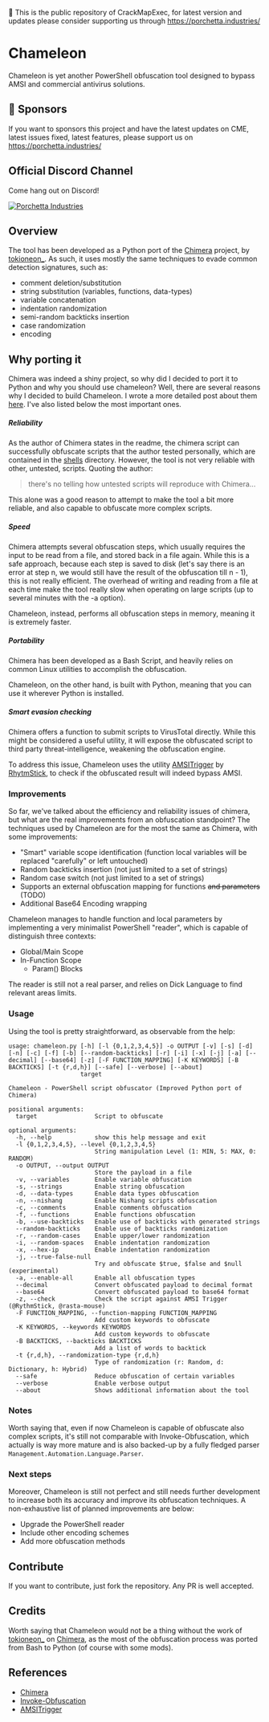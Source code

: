 :triangular_flag_on_post: This is the public repository of CrackMapExec, for latest version and updates please consider supporting us through https://porchetta.industries/

# Chameleon

Chameleon is yet another PowerShell obfuscation tool designed to bypass AMSI and commercial antivirus solutions. 

## :triangular_flag_on_post: Sponsors

If you want to sponsors this project and have the latest updates on CME, latest issues fixed, latest features, please support us on https://porchetta.industries/

## Official Discord Channel

Come hang out on Discord!

[![Porchetta Industries](https://discordapp.com/api/guilds/736724457258745996/widget.png?style=banner3)](https://discord.gg/ycGXUxy)

## Overview

The tool has been developed as a Python port of the [Chimera][1] project, by [tokioneon_][2]. As such, it uses 
mostly the same techniques to evade common detection signatures, such as:

* comment deletion/substitution
* string substitution (variables, functions, data-types)
* variable concatenation
* indentation randomization
* semi-random backticks insertion
* case randomization
* encoding 

## Why porting it

Chimera was indeed a shiny project, so why did I decided to port it to Python and why you should use chameleon?
Well, there are several reasons why I decided to build Chameleon. I wrote a more detailed post about them [here][7]. 
I've also listed below the most important ones. 

##### Reliability

As the author of Chimera states in the readme, the chimera script can successfully obfuscate scripts that the author
tested personally, which are contained in the [shells][3] directory. However, the tool is not very reliable with other, 
untested, scripts. Quoting the author:

> there's no telling how untested scripts will reproduce with Chimera... 

This alone was a good reason to attempt to make the tool a bit more reliable, and also capable to obfuscate 
more complex scripts.

##### Speed

Chimera attempts several obfuscation steps, which usually requires the input to be read from a file, and stored back 
in a file again. While this is a safe approach, because each step is saved to disk (let's say there is an error at step 
n, we would still have the result of the obfuscation till n - 1), this is not really efficient. The overhead of writing 
and reading from a file at each time make the tool really slow when operating on large scripts (up to several minutes 
with the -a option). 

Chameleon, instead, performs all obfuscation steps in memory, meaning it is extremely faster.

##### Portability

Chimera has been developed as a Bash Script, and heavily relies on common Linux utilities to accomplish the obfuscation.

Chameleon, on the other hand, is built with Python, meaning that you can use it wherever Python is installed.

##### Smart evasion checking

Chimera offers a function to submit scripts to VirusTotal directly. While this might be considered a useful utility, 
it will expose the obfuscated script to third party threat-intelligence, weakening the obfuscation engine. 

To address this issue, Chameleon uses the utility [AMSITrigger][4] by [RhytmStick][5], to check if the obfuscated result will indeed 
bypass AMSI.

### Improvements

So far, we've talked about the efficiency and reliability issues of chimera, but what are the real improvements 
from an obfuscation standpoint? The techniques used by Chameleon are for the most the same as Chimera, with some improvements:

* "Smart" variable scope identification (function local variables will be replaced "carefully" or left untouched)
* Random backticks insertion (not just limited to a set of strings)
* Random case switch (not just limited to a set of strings)
* Supports an external obfuscation mapping for functions ~~and parameters~~ (TODO)
* Additional Base64 Encoding wrapping

Chameleon manages to handle function and local parameters by implementing a very minimalist PowerShell "reader", which is
capable of distinguish three contexts: 

* Global/Main Scope
* In-Function Scope
    * Param() Blocks

The reader is still not a real parser, and relies on Dick Language to find relevant areas limits.

### Usage

Using the tool is pretty straightforward, as observable from the help:

```
usage: chameleon.py [-h] [-l {0,1,2,3,4,5}] -o OUTPUT [-v] [-s] [-d] [-n] [-c] [-f] [-b] [--random-backticks] [-r] [-i] [-x] [-j] [-a] [--decimal] [--base64] [-z] [-F FUNCTION_MAPPING] [-K KEYWORDS] [-B BACKTICKS] [-t {r,d,h}] [--safe] [--verbose] [--about]
                    target

Chameleon - PowerShell script obfuscator (Improved Python port of Chimera)

positional arguments:
  target                Script to obfuscate

optional arguments:
  -h, --help            show this help message and exit
  -l {0,1,2,3,4,5}, --level {0,1,2,3,4,5}
                        String manipulation Level (1: MIN, 5: MAX, 0: RANDOM)
  -o OUTPUT, --output OUTPUT
                        Store the payload in a file
  -v, --variables       Enable variable obfuscation
  -s, --strings         Enable string obfuscation
  -d, --data-types      Enable data types obfuscation
  -n, --nishang         Enable Nishang scripts obfuscation
  -c, --comments        Enable comments obfuscation
  -f, --functions       Enable functions obfuscation
  -b, --use-backticks   Enable use of backticks with generated strings
  --random-backticks    Enable use of backticks randomization
  -r, --random-cases    Enable upper/lower randomization
  -i, --random-spaces   Enable indentation randomization
  -x, --hex-ip          Enable indentation randomization
  -j, --true-false-null
                        Try and obfuscate $true, $false and $null (experimental)
  -a, --enable-all      Enable all obfuscation types
  --decimal             Convert obfuscated payload to decimal format
  --base64              Convert obfuscated payload to base64 format
  -z, --check           Check the script against AMSI Trigger (@RythmStick, @rasta-mouse)
  -F FUNCTION_MAPPING, --function-mapping FUNCTION_MAPPING
                        Add custom keywords to obfuscate
  -K KEYWORDS, --keywords KEYWORDS
                        Add custom keywords to obfuscate
  -B BACKTICKS, --backticks BACKTICKS
                        Add a list of words to backtick
  -t {r,d,h}, --randomization-type {r,d,h}
                        Type of randomization (r: Random, d: Dictionary, h: Hybrid)
  --safe                Reduce obfuscation of certain variables
  --verbose             Enable verbose output
  --about               Shows additional information about the tool
```

### Notes 

Worth saying that, even if now Chameleon is capable of obfuscate also complex scripts, it's still not comparable with
Invoke-Obfuscation, which actually is way more mature and is also backed-up by a fully fledged parser `Management.Automation.Language.Parser`.

### Next steps

Moreover, Chameleon is still not perfect and still needs further development to increase both its accuracy and improve 
its obfuscation techniques. A non-exhaustive list of planned improvements are below:

* Upgrade the PowerShell reader
* Include other encoding schemes
* Add more obfuscation methods

## Contribute

If you want to contribute, just fork the repository. Any PR is well accepted.

## Credits

Worth saying that Chameleon would not be a thing without the work of [tokioneon_][2] on [Chimera][1], as the most of the
obfuscation process was ported from Bash to Python (of course with some mods).

## References

* [Chimera][1]
* [Invoke-Obfuscation][6]
* [AMSITrigger][4]

[1]: https://github.com/tokyoneon/Chimera.git
[2]: https://twitter.com/tokyoneon_
[3]: https://github.com/tokyoneon/Chimera/tree/master/shells
[4]: https://github.com/RythmStick/AMSITrigger
[5]: https://github.com/RythmStick
[6]: https://github.com/danielbohannon/Invoke-Obfuscation
[7]: https://klezvirus.github.io/RedTeaming/AV_Evasion/BornFromAChimera/
